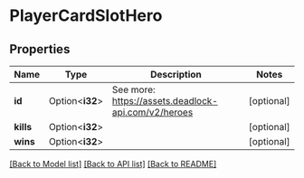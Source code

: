 # PlayerCardSlotHero

## Properties

Name | Type | Description | Notes
------------ | ------------- | ------------- | -------------
**id** | Option<**i32**> | See more: <https://assets.deadlock-api.com/v2/heroes> | [optional]
**kills** | Option<**i32**> |  | [optional]
**wins** | Option<**i32**> |  | [optional]

[[Back to Model list]](../README.md#documentation-for-models) [[Back to API list]](../README.md#documentation-for-api-endpoints) [[Back to README]](../README.md)


